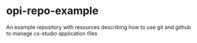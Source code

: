 # opi-repo-example
An example repository with resources describing how to use git and github to manage cs-studio application files
